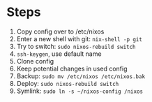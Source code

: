 # Steps

1. Copy config over to /etc/nixos
2. Enter a new shell with git: `nix-shell -p git`
3. Try to switch: `sudo nixos-rebuild switch`
4. `ssh-keygen`, use default name
5. Clone config
6. Keep potential changes in used config
7. Backup: `sudo mv /etc/nixos /etc/nixos.bak`
8. Deploy: `sudo nixos-rebuild switch`
9. Symlink: `sudo ln -s ~/nixos-config /nixos`
